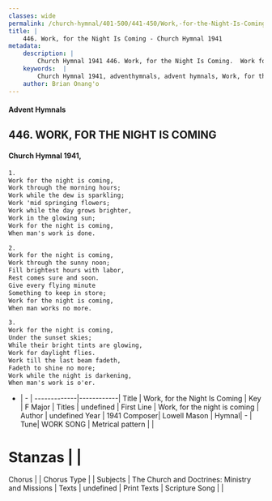 ```yaml
---
classes: wide
permalink: /church-hymnal/401-500/441-450/Work,-for-the-Night-Is-Coming/
title: |
    446. Work, for the Night Is Coming - Church Hymnal 1941
metadata:
    description: |
        Church Hymnal 1941 446. Work, for the Night Is Coming.  Work for the night is coming,  Work through the morning hours;  Work while the dew is sparkling;  Work 'mid springing flowers;  Work while the day grows brighter,  Work in the glowing sun;  Work for the night is coming,  When man's work is done. 
    keywords:  |
        Church Hymnal 1941, adventhymnals, advent hymnals, Work, for the Night Is Coming, Work, for the night is coming. 
    author: Brian Onang'o
---
```


#### Advent Hymnals
## 446. WORK, FOR THE NIGHT IS COMING
####  Church Hymnal 1941,

```txt
1.
Work for the night is coming, 
Work through the morning hours; 
Work while the dew is sparkling; 
Work 'mid springing flowers; 
Work while the day grows brighter, 
Work in the glowing sun; 
Work for the night is coming, 
When man's work is done. 

2.
Work for the night is coming, 
Work through the sunny noon; 
Fill brightest hours with labor, 
Rest comes sure and soon. 
Give every flying minute 
Something to keep in store; 
Work for the night is coming, 
When man works no more. 

3.
Work for the night is coming, 
Under the sunset skies; 
While their bright tints are glowing, 
Work for daylight flies. 
Work till the last beam fadeth, 
Fadeth to shine no more; 
Work while the night is darkening, 
When man's work is o'er.

```

- |   -  |
-------------|------------|
Title | Work, for the Night Is Coming |
Key | F Major |
Titles | undefined |
First Line | Work, for the night is coming |
Author | undefined
Year | 1941
Composer| Lowell Mason |
Hymnal|  - |
Tune| WORK SONG |
Metrical pattern | |
# Stanzas |  |
Chorus |  |
Chorus Type |  |
Subjects | The Church and Doctrines: Ministry and Missions |
Texts | undefined |
Print Texts | 
Scripture Song |  |
    
